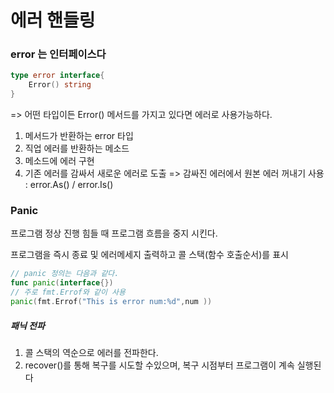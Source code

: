 # 에러 핸들링


### error 는 인터페이스다

```go
type error interface{
	Error() string
}
```
=> 어떤 타입이든 Error() 메서드를 가지고 있다면 에러로 사용가능하다.


1. 메서드가 반환하는 error 타입
2. 직업 에러를 반환하는 메소드
3. 메소드에 에러 구현
4. 기존 에러를 감싸서 새로운 에러로 도출
    => 감싸진 에러에서 원본 에러 꺼내기 사용 : error.As() / error.Is()


### Panic

프로그램 정상 진행 힘들 때 프로그램 흐름을 중지 시킨다.

프로그램을 즉시 종료 및 에러메세지 출력하고 콜 스택(함수 호출순서)를 표시
```go
// panic 정의는 다음과 같다.
func panic(interface{})
// 주로 fmt.Errof와 같이 사용
panic(fmt.Errof("This is error num:%d",num ))
```

##### 패닉 전파

1. 콜 스택의 역순으로 에러를 전파한다.
2. recover()를 통해 복구를 시도할 수있으며, 복구 시점부터 프로그램이 계속 실행된다




